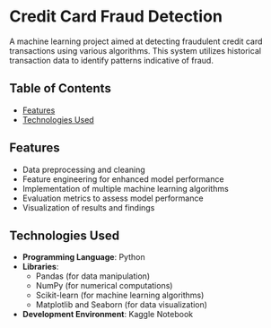 # Credit Card Fraud Detection

A machine learning project aimed at detecting fraudulent credit card transactions using various algorithms. This system utilizes historical transaction data to identify patterns indicative of fraud.

## Table of Contents

- [Features](#features)
- [Technologies Used](#technologies-used)

## Features

- Data preprocessing and cleaning
- Feature engineering for enhanced model performance
- Implementation of multiple machine learning algorithms
- Evaluation metrics to assess model performance
- Visualization of results and findings

## Technologies Used

- **Programming Language**: Python
- **Libraries**:
  - Pandas (for data manipulation)
  - NumPy (for numerical computations)
  - Scikit-learn (for machine learning algorithms)
  - Matplotlib and Seaborn (for data visualization)
- **Development Environment**: Kaggle Notebook 

